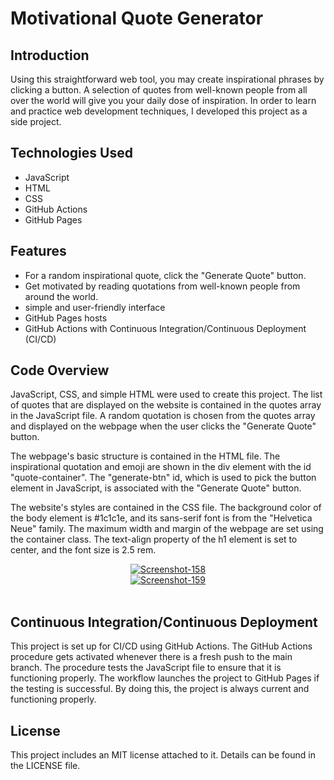 # Motivational Quote Generator

## Introduction

Using this straightforward web tool, you may create inspirational phrases by clicking a button. A selection of quotes from well-known people from all over the world will give you your daily dose of inspiration. In order to learn and practice web development techniques, I developed this project as a side project.

## Technologies Used

- JavaScript
- HTML
- CSS
- GitHub Actions
- GitHub Pages

## Features

- For a random inspirational quote, click the "Generate Quote" button.
- Get motivated by reading quotations from well-known people from around the world.
- simple and user-friendly interface
- GitHub Pages hosts
- GitHub Actions with Continuous Integration/Continuous Deployment (CI/CD)


## Code Overview

JavaScript, CSS, and simple HTML were used to create this project. The list of quotes that are displayed on the website is contained in the quotes array in the JavaScript file. A random quotation is chosen from the quotes array and displayed on the webpage when the user clicks the "Generate Quote" button.

The webpage's basic structure is contained in the HTML file. The inspirational quotation and emoji are shown in the div element with the id "quote-container". The "generate-btn" id, which is used to pick the button element in JavaScript, is associated with the "Generate Quote" button.

The website's styles are contained in the CSS file. The background color of the body element is #1c1c1e, and its sans-serif font is from the "Helvetica Neue" family. The maximum width and margin of the webpage are set using the container class. The text-align property of the h1 element is set to center, and the font size is 2.5 rem.

<p align="center">
<a href="https://ibb.co/qDy8KGp"><img src="https://i.ibb.co/D1VFhXQ/Screenshot-158.png" alt="Screenshot-158" border="0"></a><br /><a target='_blank' href='https://emoticoncentral.com/category/growing-heart'></a>
<a href="https://ibb.co/FVrKrDW"><img src="https://i.ibb.co/rsjmjwt/Screenshot-159.png" alt="Screenshot-159" border="0"></a><br /><a target='_blank' href='https://emoticoncentral.com/category/growing-heart'></a><br />
</P>

## Continuous Integration/Continuous Deployment

This project is set up for CI/CD using GitHub Actions. The GitHub Actions procedure gets activated whenever there is a fresh push to the main branch. The procedure tests the JavaScript file to ensure that it is functioning properly. The workflow launches the project to GitHub Pages if the testing is successful. By doing this, the project is always current and functioning properly.

## License

This project includes an MIT license attached to it. Details can be found in the LICENSE file.


